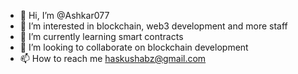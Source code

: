 - 👋 Hi, I’m @Ashkar077
- 👀 I’m interested in blockchain, web3 development and more staff
- 🌱 I’m currently learning smart contracts
- 💞️ I’m looking to collaborate on blockchain development
- 📫 How to reach me haskushabz@gmail.com

<!---
Ashkar077/Ashkar077 is a ✨ special ✨ repository because its `README.md` (this file) appears on your GitHub profile.
You can click the Preview link to take a look at your changes.
--->
